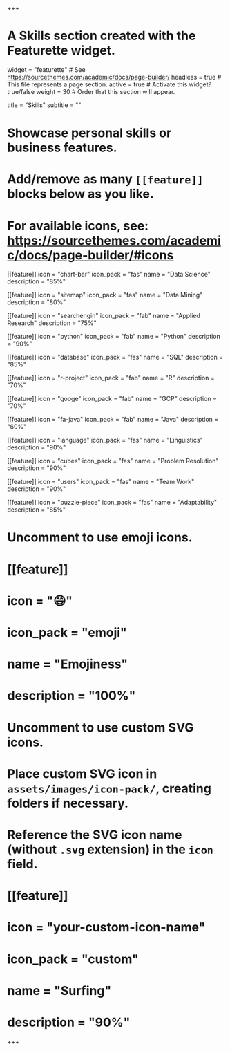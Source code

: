 +++
# A Skills section created with the Featurette widget.
widget = "featurette"  # See https://sourcethemes.com/academic/docs/page-builder/
headless = true  # This file represents a page section.
active = true  # Activate this widget? true/false
weight = 30  # Order that this section will appear.

title = "Skills"
subtitle = ""

# Showcase personal skills or business features.
# 
# Add/remove as many `[[feature]]` blocks below as you like.
# 
# For available icons, see: https://sourcethemes.com/academic/docs/page-builder/#icons

[[feature]]
  icon = "chart-bar"
  icon_pack = "fas"
  name = "Data Science"
  description = "85%"

[[feature]]
  icon = "sitemap"
  icon_pack = "fas"
  name = "Data Mining"
  description = "80%" 

[[feature]]
  icon = "searchengin"
  icon_pack = "fab"
  name = "Applied Research"
  description = "75%"    

[[feature]]
  icon = "python"
  icon_pack = "fab"
  name = "Python"
  description = "90%"
  
[[feature]]
  icon = "database"
  icon_pack = "fas"
  name = "SQL"
  description = "85%"
  
[[feature]]
  icon = "r-project"
  icon_pack = "fab"
  name = "R"
  description = "70%"
  
 [[feature]]
  icon = "googe"
  icon_pack = "fab"
  name = "GCP"
  description = "70%" 
  
[[feature]]
  icon = "fa-java"
  icon_pack = "fab"
  name = "Java"
  description = "60%"

[[feature]]
  icon = "language"
  icon_pack = "fas"
  name = "Linguistics"
  description = "90%"  

[[feature]]
  icon = "cubes"
  icon_pack = "fas"
  name = "Problem Resolution"
  description = "90%"    

[[feature]]
  icon = "users"
  icon_pack = "fas"
  name = "Team Work"
  description = "90%"  

[[feature]]
  icon = "puzzle-piece"
  icon_pack = "fas"
  name = "Adaptability"
  description = "85%"  

# Uncomment to use emoji icons.
# [[feature]]
#  icon = ":smile:"
#  icon_pack = "emoji"
#  name = "Emojiness"
#  description = "100%"  

# Uncomment to use custom SVG icons.
# Place custom SVG icon in `assets/images/icon-pack/`, creating folders if necessary.
# Reference the SVG icon name (without `.svg` extension) in the `icon` field.
# [[feature]]
#  icon = "your-custom-icon-name"
#  icon_pack = "custom"
#  name = "Surfing"
#  description = "90%"

+++
